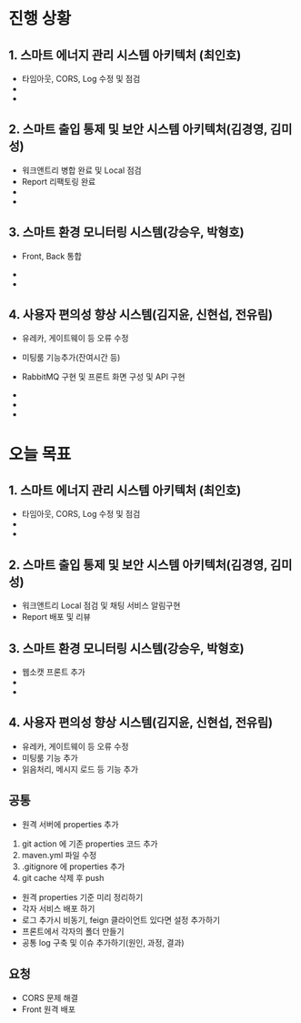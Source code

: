 # 진행 상황


## 1. 스마트 에너지 관리 시스템 아키텍처 (최인호)
- 타임아웃, CORS, Log 수정 및 점검
-
-
## 2. 스마트 출입 통제 및 보안 시스템 아키텍처(김경영, 김미성)
- 워크앤트리 병합 완료 및 Local 점검
- Report 리팩토링 완료
-
-
## 3. 스마트 환경 모니터링 시스템(강승우, 박형호)
- Front, Back 통합

-
-
## 4. 사용자 편의성 향상 시스템(김지윤, 신현섭, 전유림)
- 유레카, 게이트웨이 등 오류 수정
- 미팅룸 기능추가(잔여시간 등)
- RabbitMQ 구현 및 프론트 화면 구성 및 API 구현


-
-
-
# 오늘 목표

## 1. 스마트 에너지 관리 시스템 아키텍처 (최인호)
- 타임아웃, CORS, Log 수정 및 점검
-
-
## 2. 스마트 출입 통제 및 보안 시스템 아키텍처(김경영, 김미성)
- 워크앤트리 Local 점검 및 채팅 서비스 알림구현
- Report 배포 및 리뷰
## 3. 스마트 환경 모니터링 시스템(강승우, 박형호)
- 웹소캣 프론트 추가
-
-
## 4. 사용자 편의성 향상 시스템(김지윤, 신현섭, 전유림)
- 유레카, 게이트웨이 등 오류 수정
- 미팅룸 기능 추가
- 읽음처리, 메시지 로드 등 기능 추가

## 공통
- 원격 서버에 properties 추가
1. git action 에 기존 properties 코드 추가
2. maven.yml 파일 수정
3. .gitignore 에 properties 추가
4. git cache 삭제 후 push

- 원격 properties 기준 미리 정리하기
- 각자 서비스 배포 하기
- 로그 추가시 비동기, feign 클라이언트 있다면 설정 추가하기
- 프론트에서 각자의 폴더 만들기
- 공통 log 구축 및 이슈 추가하기(원인, 과정, 결과)

## 요청
- CORS 문제 해결
- Front 원격 배포